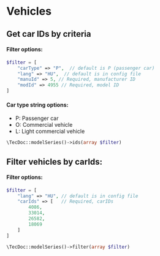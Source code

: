 # Vehicles

## Get car IDs by criteria

#### Filter options:
```php
$filter = [
    "carType" => "P",  // default is P (passenger car)
    "lang" => "HU",  // default is in config file
    "manuId" => 5, // Required, manufacturer ID
    "modId" => 4955 // Required, model ID
]
```
#### Car type string options:
- P: Passenger car
- O: Commercial vehicle
- L: Light commercial vehicle

```php
\TecDoc::modelSeries()->ids(array $filter)
```

## Filter vehicles by carIds:

#### Filter options:
```php
$filter = [
    "lang" => "HU", // default is in config file
    "carIds" => [   // Required, carIDs
        4086,
        33014,
        26582,
        18069
    ]
]
```

```php
\TecDoc::modelSeries()->filter(array $filter)
```
